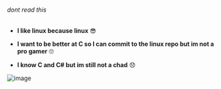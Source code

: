###### dont read this

- **I like linux because linux** 😎
 
- **I want to be better at C so I can commit to the linux repo but im not a pro gamer** 🙄

- **I know C and C# but im still not a chad** 😞

![image](https://user-images.githubusercontent.com/78760239/130293776-6a5a21aa-9ba6-4270-b303-dcd56554cb6d.png)


<!---
NateNoNameSOFT/NateNoNameSOFT is a ✨ special ✨ repository because its `README.md` (this file) appears on your GitHub profile.
You can click the Preview link to take a look at your changes.
--->
